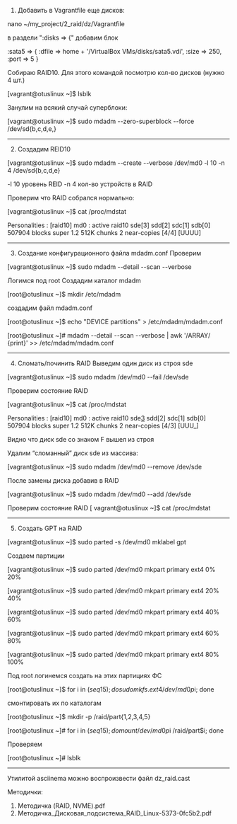 1. Добавить в Vagrantfile еще дисков:

nano ~/my_project/2_raid/dz/Vagrantfile

в раздели ":disks => {" добавим блок

:sata5 => {
                        :dfile => home + '/VirtualBox VMs/disks/sata5.vdi',
                        :size => 250,
                        :port => 5
                }

Собираю RAID10. Для этого командой посмотрю кол-во дисков (нужно 4 шт.)

[vagrant@otuslinux ~]$ lsblk

Занулим на всякий случай суперблоки:

[vagrant@otuslinux ~]$ sudo mdadm --zero-superblock --force /dev/sd{b,c,d,e,}

-------------------------------------------------------------------------------------------------------

2. Создадим REID10

[vagrant@otuslinux ~]$ sudo mdadm --create --verbose /dev/md0 -l 10 -n 4 /dev/sd{b,c,d,e}

-l 10 уровень REID
-n 4 кол-во устройств в RAID

Проверим что RAID собрался нормально:

[vagrant@otuslinux ~]$ cat /proc/mdstat

Personalities : [raid10] 
md0 : active raid10 sde[3] sdd[2] sdc[1] sdb[0]
      507904 blocks super 1.2 512K chunks 2 near-copies [4/4] [UUUU]

-------------------------------------------------------------------------------------------------------

3. Создание конфигурационного файла mdadm.conf
Проверим

[vagrant@otuslinux ~]$ sudo mdadm --detail --scan --verbose

Логимся под root
Создадим каталог mdadm

[root@otuslinux ~]$ mkdir /etc/mdadm

создадим файл mdadm.conf

[root@otuslinux ~]$ echo "DEVICE partitions" > /etc/mdadm/mdadm.conf

[root@otuslinux ~]# mdadm --detail --scan --verbose | awk '/ARRAY/ {print}' >> /etc/mdadm/mdadm.conf

-------------------------------------------------------------------------------------------------------

4. Сломать/починить RAID
Выведим один диск из строя sde

[vagrant@otuslinux ~]$ sudo mdadm /dev/md0 --fail /dev/sde

Проверим состояние RAID

[vagrant@otuslinux ~]$ cat /proc/mdstat

Personalities : [raid10] 
md0 : active raid10 sde[3](F) sdd[2] sdc[1] sdb[0]
      507904 blocks super 1.2 512K chunks 2 near-copies [4/3] [UUU_]

Видно что диск sde со знаком F вышел из строя

Удалим “сломанный” диск sde из массива:

[vagrant@otuslinux ~]$ sudo mdadm /dev/md0 --remove /dev/sde

После замены диска добавив в RAID

[vagrant@otuslinux ~]$ sudo mdadm /dev/md0 --add /dev/sde

Проверим состояние RAID
[
vagrant@otuslinux ~]$ cat /proc/mdstat

-------------------------------------------------------------------------------------------------------

5. Создать GPT на RAID

[vagrant@otuslinux ~]$ sudo parted -s /dev/md0 mklabel gpt

Создаем партиции

[vagrant@otuslinux ~]$ sudo parted /dev/md0 mkpart primary ext4 0% 20%

[vagrant@otuslinux ~]$ sudo parted /dev/md0 mkpart primary ext4 20% 40%

[vagrant@otuslinux ~]$ sudo parted /dev/md0 mkpart primary ext4 40% 60%

[vagrant@otuslinux ~]$ sudo parted /dev/md0 mkpart primary ext4 60% 80%

[vagrant@otuslinux ~]$ sudo parted /dev/md0 mkpart primary ext4 80% 100%

Под root логинемся
создать на этих партициях ФС

[root@otuslinux ~]$ for i in $(seq 1 5); do sudo mkfs.ext4 /dev/md0p$i; done

смонтировать их по каталогам

[root@otuslinux ~]$ mkdir -p /raid/part{1,2,3,4,5}

[root@otuslinux ~]# for i in $(seq 1 5); do mount /dev/md0p$i /raid/part$i; done

Проверяем

[root@otuslinux ~]# lsblk

-------------------------------------------------------------------------------------------------------

Утилитой asciinema можно воспроизвести файл dz_raid.cast

Методички:
1. Методичка (RAID, NVME).pdf
2. Методичка_Дисковая_подсистема_RAID_Linux-5373-0fc5b2.pdf
